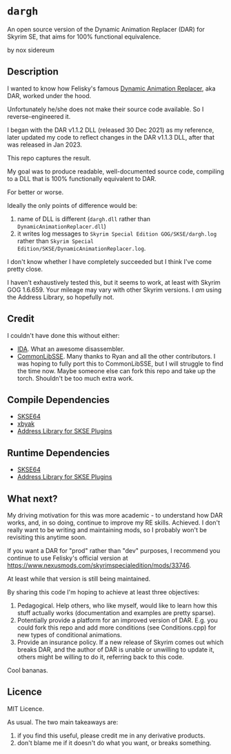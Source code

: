# `dargh`
An open source version of the Dynamic Animation Replacer (DAR) for Skyrim SE, that aims for 100% functional equivalence.

by nox sidereum

## Description

I wanted to know how Felisky's famous [Dynamic Animation Replacer](https://www.nexusmods.com/skyrimspecialedition/mods/33746), aka DAR, worked under the hood.

Unfortunately he/she does not make their source code available. So I reverse-engineered it. 

I began with the DAR v1.1.2 DLL (released 30 Dec 2021) as my reference, later updated my code to reflect changes in the DAR v1.1.3 DLL, after that was released in Jan 2023. 

This repo captures the result.

My goal was to produce readable, well-documented source code, compiling to a DLL that is 100% functionally equivalent to DAR. 

For better or worse.

Ideally the only points of difference would be: 

  1. name of DLL is different (`dargh.dll` rather than `DynamicAnimationReplacer.dll`)
  2. it writes log messages to `Skyrim Special Edition GOG/SKSE/dargh.log` rather than `Skyrim Special Edition/SKSE/DynamicAnimationReplacer.log`.

I don't know whether I have completely succeeded but I think I've come pretty close.

I haven't exhaustively tested this, but it seems to work, at least with Skyrim GOG 1.6.659. Your mileage may vary with other Skyrim versions. I *am* using the Address Library, so hopefully not.

## Credit 
I couldn't have done this without either:

* [IDA](https://hex-rays.com/ida-pro/ida-disassembler/). What an awesome disassembler.
* [CommonLibSSE](https://github.com/Ryan-rsm-McKenzie/CommonLibSSE). Many thanks to Ryan and all the other contributors. I was hoping to fully port this to CommonLibSSE, but I will struggle to find the time now. Maybe someone else can fork this repo and take up the torch. Shouldn't be too much extra work.

## Compile Dependencies
* [SKSE64](https://github.com/ianpatt/skse64/tree/gog)
* [xbyak](https://github.com/herumi/xbyak)
* [Address Library for SKSE Plugins](https://www.nexusmods.com/skyrimspecialedition/mods/32444)

## Runtime Dependencies
* [SKSE64](https://skse.silverlock.org/)
* [Address Library for SKSE Plugins](https://www.nexusmods.com/skyrimspecialedition/mods/32444)

## What next?
My driving motivation for this was more academic - to understand how DAR works, and, in so doing, continue to improve my RE skills. Achieved. I don't really want to be writing and maintaining mods, so I probably won't be revisiting this anytime soon.

If you want a DAR for "prod" rather than "dev" purposes, I recommend you continue to use Felisky's official version at https://www.nexusmods.com/skyrimspecialedition/mods/33746.

At least while that version is still being maintained.

By sharing this code I'm hoping to achieve at least three objectives:
  1. Pedagogical. Help others, who like myself, would like to learn how this stuff actually works (documentation and examples are pretty sparse).
  2. Potentially provide a platform for an improved version of DAR. E.g. you could fork this repo and add more conditions (see Conditions.cpp) for new types of conditional animations.
  3. Provide an insurance policy. If a new release of Skyrim comes out which breaks DAR, and the author of DAR is unable or unwilling to update it, others might be willing to do it, referring back to this code.

Cool bananas.

## Licence
MIT Licence. 

As usual. The two main takeaways are: 

1. if you find this useful, please credit me in any derivative products.
2. don't blame me if it doesn't do what you want, or breaks something.

